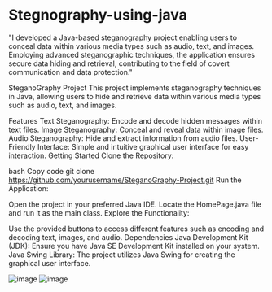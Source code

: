 # Stegnography-using-java
"I developed a Java-based steganography project enabling users to conceal data within various media types such as audio, text, and images. Employing advanced steganographic techniques, the application ensures secure data hiding and retrieval, contributing to the field of covert communication and data protection."



SteganoGraphy Project
This project implements steganography techniques in Java, allowing users to hide and retrieve data within various media types such as audio, text, and images.

Features
Text Steganography: Encode and decode hidden messages within text files.
Image Steganography: Conceal and reveal data within image files.
Audio Steganography: Hide and extract information from audio files.
User-Friendly Interface: Simple and intuitive graphical user interface for easy interaction.
Getting Started
Clone the Repository:

bash
Copy code
git clone https://github.com/yourusername/SteganoGraphy-Project.git
Run the Application:

Open the project in your preferred Java IDE.
Locate the HomePage.java file and run it as the main class.
Explore the Functionality:

Use the provided buttons to access different features such as encoding and decoding text, images, and audio.
Dependencies
Java Development Kit (JDK): Ensure you have Java SE Development Kit installed on your system.
Java Swing Library: The project utilizes Java Swing for creating the graphical user interface.


![image](https://github.com/saiiffuuu/Stegnography-using-java/assets/86454862/17c461c3-612c-462b-9b2d-e62455d2c45d)
![image](https://github.com/saiiffuuu/Stegnography-using-java/assets/86454862/6fce5e9a-8a30-48fa-9778-6e5bcaf96a2e)
